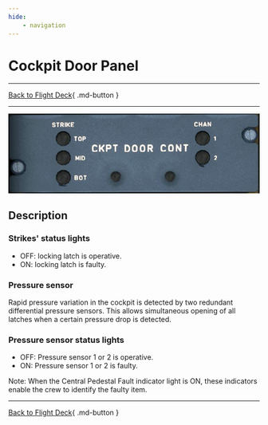 ```yaml
---
hide:
    - navigation
---
```


# Cockpit Door Panel

---

[Back to Flight Deck](../index.md){ .md-button }

---

![Cockpit Door Panel](../../../assets/a32nx-briefing/overhead-aft-panel/Cockpit-Door-Cont.jpg "Cockpit Door Panel")

## Description

### Strikes' status lights

- OFF: locking latch is operative.
- ON: locking latch is faulty.

###  Pressure sensor

Rapid pressure variation in the cockpit is detected by two redundant differential pressure sensors. This allows simultaneous opening of all latches when a certain pressure drop is detected.

### Pressure sensor status lights

- OFF: Pressure sensor 1 or 2 is operative.
- ON: Pressure sensor 1 or 2 is faulty.

Note: When the Central Pedestal Fault indicator light is ON, these indicators enable the crew to identify the faulty item.

---

[Back to Flight Deck](../index.md){ .md-button }


